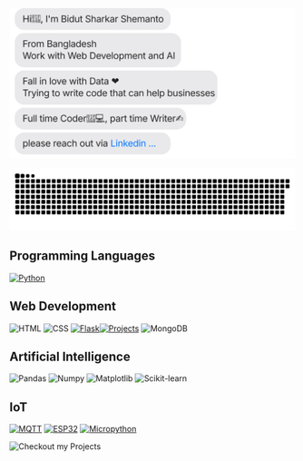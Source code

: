 [![](https://github.com/shemanto27/shemanto27/blob/main/chat.svg)](https://www.linkedin.com/in/shemanto/)

[![](https://github.com/shemanto27/shemanto27/blob/main/github-contribution-grid-snake.svg)](https://www.linkedin.com/in/shemanto/)

## Programming Languages
[![Python](https://img.shields.io/badge/Python-3776AB?style=for-the-badge&logo=python&logoColor=white)](https://github.com/search?q=language:python+user:shemanto27&type=repositories)


## Web Development
![HTML](https://img.shields.io/badge/HTML5-E34F26?style=for-the-badge&logo=html5&logoColor=white)
![CSS](https://img.shields.io/badge/CSS3-1572B6?style=for-the-badge&logo=css3&logoColor=white)
[![Flask](https://img.shields.io/badge/Flask-000000?style=for-the-badge&logo=flask&logoColor=white)](https://github.com/search?q=topic:flask+user:shemanto27&type=repositories)[![Projects](https://img.shields.io/badge/Completed%20Project-3-brightgreen?style=for-the-badge)](https://github.com/search?q=topic:flask+user:shemanto27&type=repositories)
![MongoDB](https://img.shields.io/badge/MongoDB-47A248?style=for-the-badge&logo=mongodb&logoColor=white)

## Artificial Intelligence
![Pandas](https://img.shields.io/badge/Pandas-150458?style=for-the-badge&logo=pandas&logoColor=white)
![Numpy](https://img.shields.io/badge/Numpy-013243?style=for-the-badge&logo=numpy&logoColor=white)
![Matplotlib](https://img.shields.io/badge/Matplotlib-008080?style=for-the-badge&logo=plotly&logoColor=white)
![Scikit-learn](https://img.shields.io/badge/Scikit--learn-F7931E?style=for-the-badge&logo=scikit-learn&logoColor=white)

## IoT
[![MQTT](https://img.shields.io/badge/MQTT-660066?style=for-the-badge&logo=eclipse-mosquitto&logoColor=white)](https://github.com/search?q=language:python+user:shemanto27&type=repositories)
[![ESP32](https://img.shields.io/badge/ESP32-000000?style=for-the-badge&logo=espressif&logoColor=white)](https://github.com/search?q=language:python+user:shemanto27&type=repositories)
[![Micropython](https://img.shields.io/badge/Micropython-2C2C2C?style=for-the-badge&logo=micropython&logoColor=white)](https://github.com/search?q=language:python+user:shemanto27&type=repositories)

![Checkout my Projects](https://github.com/user-attachments/assets/24348e83-9164-475f-977c-04ff0ac384e4)

